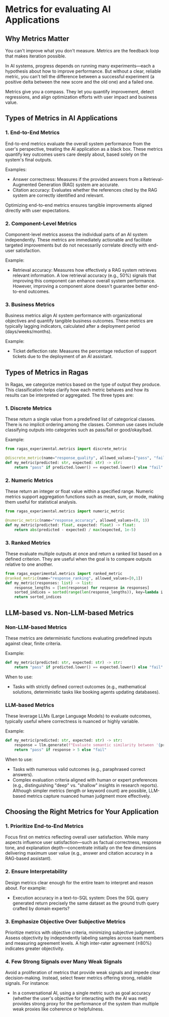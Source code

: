 # Metrics for evaluating AI Applications

## Why Metrics Matter

You can't improve what you don't measure. Metrics are the feedback loop that makes iteration possible.

In AI systems, progress depends on running many experiments—each a hypothesis about how to improve performance. But without a clear, reliable metric, you can't tell the difference between a successful experiment (a positive delta between the new score and the old one) and a failed one.

Metrics give you a compass. They let you quantify improvement, detect regressions, and align optimization efforts with user impact and business value.

## Types of Metrics in AI Applications

### 1. End-to-End Metrics

End-to-end metrics evaluate the overall system performance from the user's perspective, treating the AI application as a black box. These metrics quantify key outcomes users care deeply about, based solely on the system's final outputs.

Examples:

- Answer correctness: Measures if the provided answers from a Retrieval-Augmented Generation (RAG) system are accurate.
- Citation accuracy: Evaluates whether the references cited by the RAG system are correctly identified and relevant.

Optimizing end-to-end metrics ensures tangible improvements aligned directly with user expectations.

### 2. Component-Level Metrics

Component-level metrics assess the individual parts of an AI system independently. These metrics are immediately actionable and facilitate targeted improvements but do not necessarily correlate directly with end-user satisfaction.

Example:

- Retrieval accuracy: Measures how effectively a RAG system retrieves relevant information. A low retrieval accuracy (e.g., 50%) signals that improving this component can enhance overall system performance. However, improving a component alone doesn't guarantee better end-to-end outcomes.

### 3. Business Metrics

Business metrics align AI system performance with organizational objectives and quantify tangible business outcomes. These metrics are typically lagging indicators, calculated after a deployment period (days/weeks/months).

Example:

- Ticket deflection rate: Measures the percentage reduction of support tickets due to the deployment of an AI assistant.

## Types of Metrics in Ragas

In Ragas, we categorize metrics based on the type of output they produce. This classification helps clarify how each metric behaves and how its results can be interpreted or aggregated. The three types are:

### 1. Discrete Metrics

These return a single value from a predefined list of categorical classes. There is no implicit ordering among the classes. Common use cases include classifying outputs into categories such as pass/fail or good/okay/bad.

Example:
```python
from ragas_experimental.metrics import discrete_metric

@discrete_metric(name="response_quality", allowed_values=["pass", "fail"])
def my_metric(predicted: str, expected: str) -> str:
    return "pass" if predicted.lower() == expected.lower() else "fail"

```

### 2. Numeric Metrics

These return an integer or float value within a specified range. Numeric metrics support aggregation functions such as mean, sum, or mode, making them useful for statistical analysis.
    
```python
from ragas_experimental.metrics import numeric_metric

@numeric_metric(name="response_accuracy", allowed_values=(0, 1))
def my_metric(predicted: float, expected: float) -> float:
    return abs(predicted - expected) / max(expected, 1e-5)
```

### 3. Ranked Metrics

These evaluate multiple outputs at once and return a ranked list based on a defined criterion. They are useful when the goal is to compare outputs relative to one another.

```python
from ragas_experimental.metrics import ranked_metric
@ranked_metric(name="response_ranking", allowed_values=[0,1])
def my_metric(responses: list) -> list:
    response_lengths = [len(response) for response in responses]
    sorted_indices = sorted(range(len(response_lengths)), key=lambda i: response_lengths[i])
    return sorted_indices
```

## LLM-based vs. Non-LLM-based Metrics

### Non-LLM-based Metrics

These metrics are deterministic functions evaluating predefined inputs against clear, finite criteria.

Example:

```python
def my_metric(predicted: str, expected: str) -> str:
    return "pass" if predicted.lower() == expected.lower() else "fail"
```

When to use:

- Tasks with strictly defined correct outcomes (e.g., mathematical solutions, deterministic tasks like booking agents updating databases).

### LLM-based Metrics

These leverage LLMs (Large Language Models) to evaluate outcomes, typically useful where correctness is nuanced or highly variable.

Example:
```python
def my_metric(predicted: str, expected: str) -> str:
    response = llm.generate(f"Evaluate semantic similarity between '{predicted}' and '{expected}'")
    return "pass" if response > 5 else "fail"
```

When to use:

- Tasks with numerous valid outcomes (e.g., paraphrased correct answers).
- Complex evaluation criteria aligned with human or expert preferences (e.g., distinguishing "deep" vs. "shallow" insights in research reports). Although simpler metrics (length or keyword count) are possible, LLM-based metrics capture nuanced human judgment more effectively.

## Choosing the Right Metrics for Your Application

### 1. Prioritize End-to-End Metrics

Focus first on metrics reflecting overall user satisfaction. While many aspects influence user satisfaction—such as factual correctness, response tone, and explanation depth—concentrate initially on the few dimensions delivering maximum user value (e.g., answer and citation accuracy in a RAG-based assistant).

### 2. Ensure Interpretability

Design metrics clear enough for the entire team to interpret and reason about. For example:

- Execution accuracy in a text-to-SQL system: Does the SQL query generated return precisely the same dataset as the ground truth query crafted by domain experts?

### 3. Emphasize Objective Over Subjective Metrics

Prioritize metrics with objective criteria, minimizing subjective judgment. Assess objectivity by independently labeling samples across team members and measuring agreement levels. A high inter-rater agreement (≥80%) indicates greater objectivity.

### 4. Few Strong Signals over Many Weak Signals

Avoid a proliferation of metrics that provide weak signals and impede clear decision-making. Instead, select fewer metrics offering strong, reliable signals. For instance:

- In a conversational AI, using a single metric such as goal accuracy (whether the user's objective for interacting with the AI was met) provides strong proxy for the performance of the system than multiple weak proxies like coherence or helpfulness.
